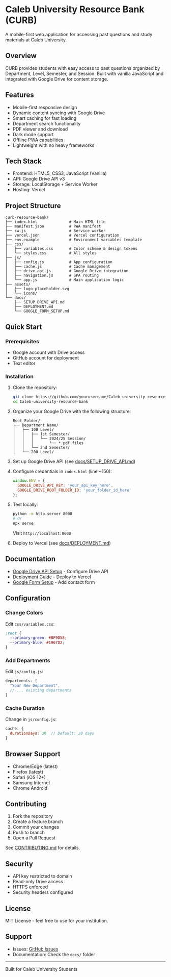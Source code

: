 # Caleb University Resource Bank (CURB)

A mobile-first web application for accessing past questions and study materials at Caleb University.

## Overview

CURB provides students with easy access to past questions organized by Department, Level, Semester, and Session. Built with vanilla JavaScript and integrated with Google Drive for content storage.

## Features

- Mobile-first responsive design
- Dynamic content syncing with Google Drive
- Smart caching for fast loading
- Department search functionality
- PDF viewer and download
- Dark mode support
- Offline PWA capabilities
- Lightweight with no heavy frameworks

## Tech Stack

- Frontend: HTML5, CSS3, JavaScript (Vanilla)
- API: Google Drive API v3
- Storage: LocalStorage + Service Worker
- Hosting: Vercel

## Project Structure

```
curb-resource-bank/
├── index.html              # Main HTML file
├── manifest.json           # PWA manifest
├── sw.js                   # Service worker
├── vercel.json             # Vercel configuration
├── env.example             # Environment variables template
├── css/
│   ├── variables.css       # Color scheme & design tokens
│   └── styles.css          # All styles
├── js/
│   ├── config.js           # App configuration
│   ├── cache.js            # Cache management
│   ├── drive-api.js        # Google Drive integration
│   ├── navigation.js       # SPA routing
│   └── app.js              # Main application logic
├── assets/
│   ├── logo-placeholder.svg
│   └── icons/
└── docs/
    ├── SETUP_DRIVE_API.md
    ├── DEPLOYMENT.md
    └── GOOGLE_FORM_SETUP.md
```

## Quick Start

### Prerequisites

- Google account with Drive access
- GitHub account for deployment
- Text editor

### Installation

1. Clone the repository:
   ```bash
   git clone https://github.com/yourusername/Caleb-university-resource-bank.git
   cd Caleb-university-resource-bank
   ```

2. Organize your Google Drive with the following structure:
   ```
   Root Folder/
   ├── Department Name/
   │   ├── 100 Level/
   │   │   ├── 1st Semester/
   │   │   │   └── 2024/25 Session/
   │   │   │       └── *.pdf files
   │   │   └── 2nd Semester/
   │   └── 200 Level/
   ```

3. Set up Google Drive API (see [docs/SETUP_DRIVE_API.md](docs/SETUP_DRIVE_API.md))

4. Configure credentials in `index.html` (line ~150):
   ```javascript
   window.ENV = {
     GOOGLE_DRIVE_API_KEY: 'your_api_key_here',
     GOOGLE_DRIVE_ROOT_FOLDER_ID: 'your_folder_id_here'
   };
   ```

5. Test locally:
   ```bash
   python -m http.server 8000
   # Or
   npx serve
   ```
   Visit `http://localhost:8000`

6. Deploy to Vercel (see [docs/DEPLOYMENT.md](docs/DEPLOYMENT.md))

## Documentation

- [Google Drive API Setup](docs/SETUP_DRIVE_API.md) - Configure Drive API
- [Deployment Guide](docs/DEPLOYMENT.md) - Deploy to Vercel
- [Google Form Setup](docs/GOOGLE_FORM_SETUP.md) - Add contact form

## Configuration

### Change Colors

Edit `css/variables.css`:
```css
:root {
  --primary-green: #0F9D58;
  --primary-blue: #1967D2;
}
```

### Add Departments

Edit `js/config.js`:
```javascript
departments: [
  "Your New Department",
  // ... existing departments
]
```

### Cache Duration

Change in `js/config.js`:
```javascript
cache: {
  durationDays: 30  // Default: 30 days
}
```

## Browser Support

- Chrome/Edge (latest)
- Firefox (latest)
- Safari (iOS 12+)
- Samsung Internet
- Chrome Android

## Contributing

1. Fork the repository
2. Create a feature branch
3. Commit your changes
4. Push to branch
5. Open a Pull Request

See [CONTRIBUTING.md](CONTRIBUTING.md) for details.

## Security

- API key restricted to domain
- Read-only Drive access
- HTTPS enforced
- Security headers configured

## License

MIT License - feel free to use for your institution.

## Support

- Issues: [GitHub Issues](https://github.com/yourusername/Caleb-university-resource-bank/issues)
- Documentation: Check the `docs/` folder

---

Built for Caleb University Students
